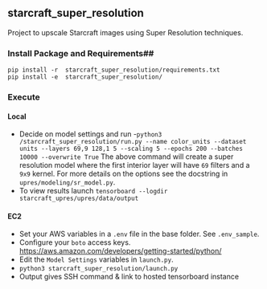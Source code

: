 ## starcraft_super_resolution
Project to upscale Starcraft images using Super Resolution techniques.

### Install Package and Requirements##
```
pip install -r  starcraft_super_resolution/requirements.txt
pip install -e  starcraft_super_resolution/
```

### Execute

#### Local  
- Decide on model settings and run
-`python3 /starcraft_super_resolution/run.py --name color_units --dataset units --layers 69,9 128,1 5 --scaling 5 --epochs 200 --batches 10000 --overwrite True`
  The above command will create a super resolution model where the first interior layer will have `69` filters and a `9x9` kernel.  For more details on the options see the docstring in `upres/modeling/sr_model.py`.
- To view results launch `tensorboard --logdir starcraft_upres/upres/data/output`

#### EC2  
- Set your AWS variables in a `.env` file in the base folder.  See `.env_sample`.
- Configure your `boto` access keys.  https://aws.amazon.com/developers/getting-started/python/
- Edit the `Model Settings` variables in `launch.py`.
- `python3 starcraft_super_resolution/launch.py`
- Output gives SSH command & link to hosted tensorboard instance
